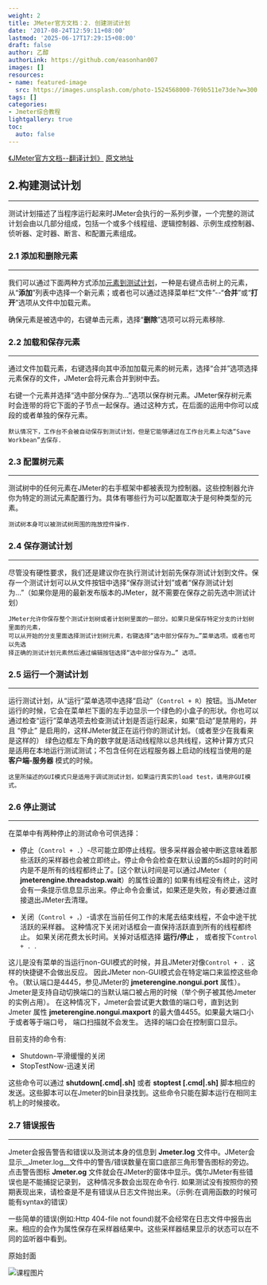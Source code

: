 ```yaml
---
weight: 2
title: JMeter官方文档：2. 创建测试计划
date: '2017-08-24T12:59:11+08:00'
lastmod: '2025-06-17T17:29:15+08:00'
draft: false
author: 乙醇
authorLink: https://github.com/easonhan007
images: []
resources:
- name: featured-image
  src: https://images.unsplash.com/photo-1524568000-769b511e73de?w=300
tags: []
categories:
- Jmeter综合教程
lightgallery: true
toc:
  auto: false
---
```





[《JMeter官方文档--翻译计划》](/2017/08/24/jmeter-translation-plans/) [原文地址](http://jmeter.apache.org/usermanual/build-test-plan.html)

## 2.构建测试计划
----

测试计划描述了当程序运行起来时JMeter会执行的一系列步骤，一个完整的测试计划会由以几部分组成，包括一个或多个线程组、逻辑控制器、示例生成控制器、侦听器、定时器、断言、和配置元素组成。

### 2.1 添加和删除元素
----
我们可以通过下面两种方式添加[元素到测试计划](http://jmeter.apache.org/usermanual/test_plan.html)，一种是右键点击树上的元素，从“__添加__”列表中选择一个新元素；或者也可以通过选择菜单栏“文件”--“__合并__”或“__打开__”选项从文件中加载元素。

确保元素是被选中的，右键单击元素，选择“__删除__”选项可以将元素移除.

### 2.2 加载和保存元素
----
通过文件加载元素，右键选择向其中添加加载元素的树元素，选择“合并”选项选择元素保存的文件，JMeter会将元素合并到树中去。

右键一个元素并选择“选中部分保存为…”选项以保存树元素。JMeter保存树元素时会连带的将它下面的子节点一起保存。通过这种方式，在后面的运用中你可以成段的或者单独的保存元素。

    默认情况下，工作台不会被自动保存到测试计划，但是它能够通过在工作台元素上勾选“Save Workbean”去保存.


### 2.3 配置树元素
----
测试树中的任何元素在JMeter的右手框架中都被表现为控制器。这些控制器允许你为特定的测试元素配置行为。具体有哪些行为可以配置取决于是何种类型的元素。

    测试树本身可以被测试树周围的拖放控件操作.

### 2.4 保存测试计划
----
尽管没有硬性要求，我们还是建议你在执行测试计划前先保存测试计划到文件。保存一个测试计划可以从文件按钮中选择“保存测试计划”或者“保存测试计划为…”（如果你是用的最新发布版本的JMeter，就不需要在保存之前先选中测试计划）

    JMeter允许你保存整个测试计划树或者计划树里面的一部分。如果只是保存特定分支的计划树里面的元素，
    可以从开始的分支里面选择测试计划树元素，右键选择“选中部分保存为…”菜单选项。或者也可以先选
    择正确的测试计划元素然后通过编辑按钮选择“选中部分保存为…” 选项。

### 2.5 运行一个测试计划
----

运行测试计划，从“运行”菜单选项中选择“启动”（```Control + R```）按钮。当JMeter运行的时候，它会在菜单栏下面的左手边显示一个绿色的小盒子的形状。你也可以通过检查“运行”菜单选项去检查测试计划是否运行起来，如果“启动”是禁用的，并且 “停止” 是启用的，这样JMeter就正在运行你的测试计划。（或者至少在我看来是这样的）
绿色边框左下角的数字就是活动线程除以总共线程，这种计算方式只是适用在本地运行测试测试；不包含任何在远程服务器上启动的线程当使用的是 __客户端-服务器__ 模式的时候。

    这里所描述的GUI模式只是适用于调试测试计划，如果运行真实的load test，请用非GUI模式。

### 2.6 停止测试
----
在菜单中有两种停止的测试命令可供选择：

* 停止（```Control + .```）-尽可能立即停止线程。很多采样器会被中断这意味着那些活跃的采样器也会被立即终止。停止命令会检查在默认设置的5s超时的时间内是不是所有的线程都终止了。[这个默认时间是可以通过JMeter（ __jmeterengine.threadstop.wait__）的属性设置的] 如果有线程没有终止，这时会有一条提示信息显示出来。停止命令会重试，如果还是失败，有必要通过直接退出JMeter去清理。

* 关闭（```Control + ，```）-请求在当前任何工作的末尾去结束线程，不会中途干扰活跃的采样器。 这种情况下关闭对话框会一直保持活跃直到所有的线程都终止。
如果关闭花费太长时间。关掉对话框选择 __运行/停止__ ， 或者按下```Control + . ```.

这儿是没有菜单的当运行non-GUI模式的时候，并且JMeter对像```Control + . ```这样的快捷键不会做出反应。 因此JMeter non-GUI模式会在特定端口来监控这些命令。（默认端口是4445，参见JMeter的 __jmeterengine.nongui.port__ 属性）。 Jmeter是支持自动切换端口的当默认端口被占用的时候（举个例子被其他Jmeter的实例占用）。 在这种情况下，Jmeter会尝试更大数值的端口号，直到达到Jmeter 属性 __jmeterengine.nongui.maxport__ 的最大值4455。如果最大端口小于或者等于端口号， 端口扫描就不会发生。
选择的端口会在控制窗口显示。

目前支持的命令有:

* Shutdown-平滑缓慢的关闭
* StopTestNow-迅速关闭

这些命令可以通过 __shutdown[.cmd|.sh]__ 或者 __stoptest [.cmd|.sh]__ 脚本相应的发送。这些脚本可以在Jmeter的bin目录找到。这些命令只能在脚本运行在相同主机上的时候接收。


### 2.7 错误报告
----
Jmeter会报告警告和错误以及测试本身的信息到 __Jmeter.log__ 文件中。JMeter会显示__Jmeter.log__文件中的警告/错误数量在窗口底部三角形警告图标的旁边。点击警告图标 __Jmeter.og__ 文件就会在JMeter的窗体中显示。偶尔JMeter有些错误也是不能捕捉记录到， 这种情况多数会出现在命令行. 如果测试没有按照你的预期表现出来，请检查是不是有错误从日志文件抛出来。（示例:在调用函数的时候可能有syntax的错误）

一些简单的错误(例如:Http 404-file not found)就不会经常在日志文件中报告出来。相应的会作为属性保存在采样器结果中。这些采样器结果显示的状态可以在不同的监听器中看到。




原始封面

![课程图片](https://images.unsplash.com/photo-1524568000-769b511e73de?w=300)

